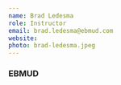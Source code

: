 ```yaml
---
name: Brad Ledesma
role: Instructor
email: brad.ledesma@ebmud.com
website: 
photo: brad-ledesma.jpeg
---
```

### EBMUD